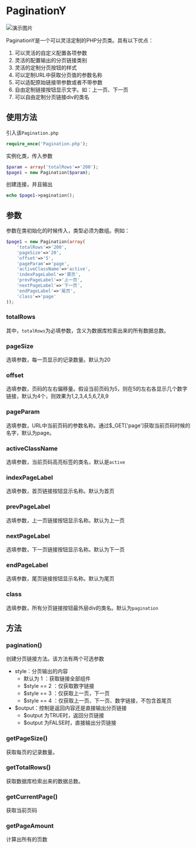 # PaginationY

![演示图片](http://7xrxlw.com1.z0.glb.clouddn.com/20170410111354.png)

PaginationY是一个可以灵活定制的PHP分页类。具有以下优点：

 1. 可以灵活的自定义配置各项参数
 2. 灵活的配置输出的分页链接类别
 3. 灵活的定制分页按钮的样式
 4. 可以定制URL中获取分页值的参数名称
 5. 可以适配原始链接带参数或者不带参数
 6. 自由定制链接按钮显示文字。如：上一页、下一页
 7. 可以自由定制分页链接div的类名

 ## 使用方法

 引入该`Pagination.php`

```php
require_once('Pagination.php');
```



实例化类，传入参数

```php
$param = array('totalRows'=>'200');
$page1 = new Pagination($param);
```



创建连接，并且输出

```php
echo $page1->pagination();
```



## 参数

参数在类初始化的时候传入，类型必须为数组。例如：

```php
$page1 = new Pagination(array(
    'totalRows'=>'200',
    'pageSize'=>'20',
    'offset'=>'5',
    'pageParam'=>'page',
    'activeClassName'=>'active',
    'indexPageLabel'=>'首页',
    'prevPageLabel'=>'上一页',
    'nextPageLabel'=>'下一页',
    'endPageLabel'=>'尾页',
    'class'=>'page'
));
```



###  totalRows

其中，`totalRows`为必填参数，含义为数据库检索出来的所有数据总数。



### pageSize

选填参数，每一页显示的记录数量。默认为20



### offset

选填参数，页码的左右偏移量。假设当前页码为5，则在5的左右各显示几个数字链接，默认为4个，则效果为1,2,3,4,5,6,7,8,9



### pageParam

选填参数，URL中当前页码的参数名称。通过$_GET['page']获取当前页码时候的名字，默认为page。



### activeClassName

选填参数，当前页码高亮标签的类名，默认是`active`



### indexPageLabel

选填参数，首页链接按钮显示名称。默认为首页



### prevPageLabel

选填参数，上一页链接按钮显示名称。默认为上一页



### nextPageLabel

选填参数，下一页链接按钮显示名称。默认为下一页



### endPageLabel

选填参数，尾页链接按钮显示名称。默认为尾页



### class

选填参数，所有分页链接按钮最外层div的类名。默认为`pagination`



## 方法

### pagination()

创建分页链接方法。该方法有两个可选参数

- style：分页输出的内容
  -  默认为 1 ：获取链接全部组件
  -  $style == 2 ：仅获取数字链接
  -  $style == 3 ：仅获取上一页，下一页
  -  $style == 4 ：仅获取上一页、下一页、数字链接，不包含首尾页
- $output：控制是返回内容还是直接输出分页链接
  - $output 为TRUE时，返回分页链接
  - $output 为FALSE时，直接输出分页链接



### getPageSize()

获取每页的记录数量。



### getTotalRows()

获取数据库检索出来的数据总数。



### getCurrentPage()

获取当前页码



### getPageAmount

计算出所有的页数
